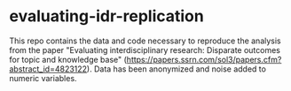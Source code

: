 # evaluating-idr-replication

This repo contains the data and code necessary to reproduce the analysis from the paper "Evaluating interdisciplinary research: Disparate outcomes for topic and knowledge base" (https://papers.ssrn.com/sol3/papers.cfm?abstract_id=4823122). Data has been anonymized and noise added to numeric variables.
